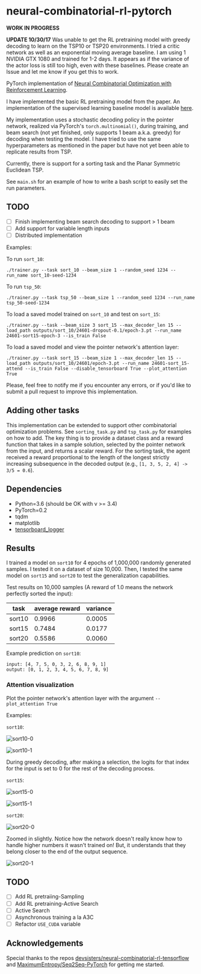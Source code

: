 # neural-combinatorial-rl-pytorch

**WORK IN PROGRESS**

**UPDATE 10/30/17** Was unable to get the RL pretraining model with greedy decoding to learn on the TSP10 or TSP20 environments. I tried a critic network as well as an exponential moving average baseline. I am using 1 NVIDIA GTX 1080 and trained for 1-2 days. It appears as if the variance of the actor loss is still too high, even with these baselines. Please create an Issue and let me know if you get this to work.

PyTorch implementation of [Neural Combinatorial Optimization with Reinforcement Learning](https://arxiv.org/abs/1611.09940). 

I have implemented the basic RL pretraining model from the paper. An implementation of the supervised learning baseline model is available [here](https://github.com/pemami4911/neural-combinatorial-rl-tensorflow). 

My implementation uses a stochastic decoding policy in the pointer network, realized via PyTorch's `torch.multinomial()`, during training, and beam search (not yet finished, only supports 1 beam a.k.a. greedy) for decoding when testing the model. I have tried to use the same hyperparameters as mentioned in the paper but have not yet been able to replicate results from TSP. 

Currently, there is support for a sorting task and the Planar Symmetric Euclidean TSP.

See `main.sh` for an example of how to write a bash script to easily set the run parameters.

## TODO

* [ ] Finish implementing beam search decoding to support > 1 beam
* [ ] Add support for variable length inputs
* [ ] Distributed implementation

Examples: 

To run `sort_10`:
    
    ./trainer.py --task sort_10 --beam_size 1 --random_seed 1234 --run_name sort_10-seed-1234

To run `tsp_50`:

    ./trainer.py --task tsp_50 --beam_size 1 --random_seed 1234 --run_name tsp_50-seed-1234 

To load a saved model trained on `sort_10` and test on `sort_15`:

    ./trainer.py --task --beam_size 3 sort_15 --max_decoder_len 15 --load_path outputs/sort_10/24601-dropout-0.1/epoch-3.pt --run_name 24601-sort15-epoch-3 --is_train False

To load a saved model and view the pointer network's attention layer:

    ./trainer.py --task sort_15 --beam_size 1 --max_decoder_len 15 --load_path outputs/sort_10/24601/epoch-3.pt --run_name 24601-sort_15-attend --is_train False --disable_tensorboard True --plot_attention True

Please, feel free to notify me if you encounter any errors, or if you'd like to submit a pull request to improve this implementation.

## Adding other tasks

This implementation can be extended to support other combinatorial optimization problems. See `sorting_task.py` and `tsp_task.py` for examples on how to add. The key thing is to provide a dataset class and a reward function that takes in a sample solution, selected by the pointer network from the input, and returns a scalar reward. For the sorting task, the agent received a reward proportional to the length of the longest strictly increasing subsequence in the decoded output (e.g., `[1, 3, 5, 2, 4] -> 3/5 = 0.6`).

## Dependencies

* Python=3.6 (should be OK with v >= 3.4)
* PyTorch=0.2
* tqdm
* matplotlib
* [tensorboard_logger](https://github.com/TeamHG-Memex/tensorboard_logger)

## Results

I trained a model on `sort10` for 4 epochs of 1,000,000 randomly generated samples. I tested it on a dataset of size 10,000. Then, I tested the same model on `sort15` and `sort20` to test the generalization capabilities.

Test results on 10,000 samples (A reward of 1.0 means the network perfectly sorted the input): 

| task | average reward | variance | 
|---|---|---|
| sort10 | 0.9966 | 0.0005 |
| sort15 | 0.7484 | 0.0177 |
| sort20 | 0.5586 | 0.0060 | 


Example prediction on `sort10`: 

```
input: [4, 7, 5, 0, 3, 2, 6, 8, 9, 1]
output: [0, 1, 2, 3, 4, 5, 6, 7, 8, 9]
```

### Attention visualization

Plot the pointer network's attention layer with the argument `--plot_attention True`

Examples: 

`sort10`: 

![sort10-0](/img/sort10-0.png)

![sort10-1](/img/sort10-1.png)

During greedy decoding, after making a selection, the logits for that index for the input is set to 0 for the rest of the decoding process.

`sort15`:

![sort15-0](img/sort15-0.png)

![sort15-1](img/sort15-1.png)

`sort20`:

![sort20-0](img/sort20-0.png)

Zoomed in slightly. Notice how the network doesn't really know how to handle higher numbers it wasn't trained on! But, it understands that they belong closer to the end of the output sequence.

![sort20-1](img/sort20-1.png)

## TODO

* [ ] Add RL pretraiing-Sampling
* [ ] Add RL pretraining-Active Search
* [ ] Active Search
* [ ] Asynchronous training a la A3C
* [ ] Refactor `USE_CUDA` variable

## Acknowledgements

Special thanks to the repos [devsisters/neural-combinatorial-rl-tensorflow](https://github.com/devsisters/neural-combinatorial-rl-tensorflow) and [MaximumEntropy/Seq2Seq-PyTorch](https://github.com/MaximumEntropy/Seq2Seq-PyTorch) for getting me started. 

